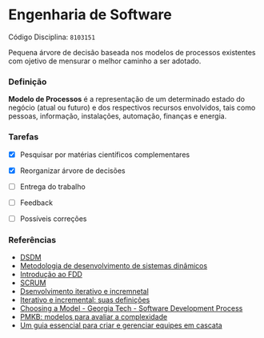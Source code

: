 # Engenharia de Software
 Código Disciplina: ``8103151``


Pequena árvore de decisão baseada nos modelos de processos existentes com ojetivo de mensurar o melhor caminho a ser adotado.
<h3>Definição</h3>
 
__Modelo de Processos__ é a representação de um determinado estado do negócio (atual ou futuro) e dos respectivos recursos envolvidos, tais como pessoas, informação, instalações, automação, finanças e energia.

<h3>Tarefas</h3>

- [x]  Pesquisar por matérias científicos complementares 
- [x]  Reorganizar árvore de decisões
- [ ]  Entrega do trabalho
- [ ]  Feedback 
- [ ]  Possíveis correções


<h3>Referências</h3>

* [DSDM](https://l.facebook.com/l.php?u=https%3A%2F%2Fprezi.com%2F9oyzbeuh7yaz%2Fdsdm-metodologia-de-desenvolvimento-de-sistemas-dinamicos%2F&h=ATPqsI19SCtR51n21Mx-jmHlDeH_fQwxBLi7nNYb5CkCDE7R_MkRQQsa8kDTiRfRr_GteWorGfVFABQkOBCuMkI2-ScMFTEHHVhZ39oarRdOE7Lm_rJFGqW4y1qA1U72bbLH4c_8ZcIucA)
* [Metodologia de desenvolvimento de sistemas dinâmicos](https://l.facebook.com/l.php?u=https%3A%2F%2Fpt.wikipedia.org%2Fwiki%2FMetodologia_de_desenvolvimento_de_sistemas_din%25C3%25A2micos%23Centro_de_T.C3.A9cnicas_do_DSDM&h=ATPqsI19SCtR51n21Mx-jmHlDeH_fQwxBLi7nNYb5CkCDE7R_MkRQQsa8kDTiRfRr_GteWorGfVFABQkOBCuMkI2-ScMFTEHHVhZ39oarRdOE7Lm_rJFGqW4y1qA1U72bbLH4c_8ZcIucA)
* [Introdução ao FDD](http://www.devmedia.com.br/introducao-ao-fdd-feature-driven-development/27971)
* [SCRUM](http://www.desenvolvimentoagil.com.br/scrum/) 
* [Dsenvolvimento iterativo e incremnetal](https://pt.wikipedia.org/wiki/Desenvolvimento_iterativo_e_incremental)
* [Iterativo e incremental: suas definições](https://www.culturaagil.com.br/iterativo-e-incremental-suas-definicoes/)
* [Choosing a Model - Georgia Tech - Software Development Process](http://ecomputernotes.com/software-engineering/criteria-for-selecting-software-process-models)
* [PMKB: modelos para avaliar a complexidade](https://pmkb.com.br/artigos/modelos-para-avaliar-complexidade/)
* [Um guia essencial para criar e gerenciar equipes em cascata](https://hygger.io/blog/an-essential-guide-to-creating-and-managing-waterfall-teams/)

